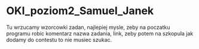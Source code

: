 # OKI_poziom2_Samuel_Janek
Tu wrzucamy wzorcowki zadan, najlepiej mysle, zeby na poczatku programu robic komentarz nazwa zadania, link,
zeby potem na szkopula jak dodamy do contestu to nie musiec szukac.
